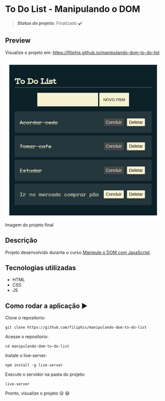 # To Do List - Manipulando o DOM 
> **_Status do projeto:_** Finalizado :heavy_check_mark:

## Preview

Visualize o projeto em: https://filiphis.github.io/manipulando-dom-to-do-list

![Preview To Do List](./design/to-do-list.png)  Imagem do projeto final



## Descrição

Projeto desenvolvido durante o curso [Manipule o DOM com JavaScript](https://cursos.alura.com.br/course/javascript-manipulacao-dom).


## Tecnologias utilizadas
* HTML
* CSS
* JS

## Como rodar a aplicação  :arrow_forward:

Clone o repositorio:
```
git clone https://github.com/filiphis/manipulando-dom-to-do-list
```

Acesse o repositorio:
```
cd manipulando-dom-to-do-list
```

Instale o live-server:
```
npm install -g live-server
```

Execute o servidor na pasta do projeto:
```
live-server
```

Pronto, visualize o projeto :open_mouth: :satisfied:

